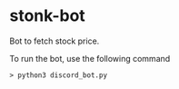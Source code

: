 # stonk-bot
Bot to fetch stock price.

To run the bot, use the following command

```
> python3 discord_bot.py
```